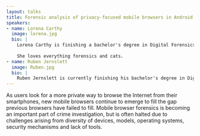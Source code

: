 ```yaml
---
layout: talks
title: Forensic analysis of privacy-focused mobile browsers in Android Devices 
speakers:
- name: Lorena Carthy
  image: lorena.jpg
  bio: |
    Lorena Carthy is finishing a bachelor's degree in Digital Forensics at Noroff University College (Norway), with a thesis in SOCMINT and its impact on Norwegian society. Meanwhile, she is also working as a DFI Trainee at the FTS Lab in PwC Oslo.
    
    She loves everything forensics and cats.
- name: Ruben Jernslett
  image: Ruben.jpg
  bio: |
    Ruben Jernslett is currently finishing his bachelor's degree in Digital Forensics at Noroff University College, with a thesis in IoT Forensics. He's a DFIR enthusiast that enjoys competing in CTFs.
---
```


As users look for a more private way to browse the Internet from their smartphones, new mobile browsers continue to emerge to fill the gap previous browsers have failed to fill. Mobile browser forensics is becoming an important part of crime investigation, but is often halted due to challenges arising from diversity of devices, models, operating systems, security mechanisms and lack of tools.

